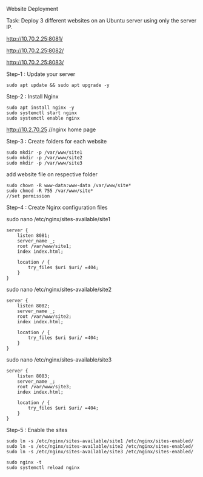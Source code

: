 Website Deployment  

Task:  Deploy 3 different websites on an Ubuntu server using only the server IP.  

http://10.70.2.25:8081/  

http://10.70.2.25:8082/  

http://10.70.2.25:8083/  



Step-1 : Update your server  
```
sudo apt update && sudo apt upgrade -y
```
Step-2 : Install Nginx  
```
sudo apt install nginx -y  
sudo systemctl start nginx
sudo systemctl enable nginx
```
http://10.2.70.25        //nginx home page

Step-3 : Create folders for each website
```
sudo mkdir -p /var/www/site1
sudo mkdir -p /var/www/site2
sudo mkdir -p /var/www/site3
```
add website file on respective folder 
```
sudo chown -R www-data:www-data /var/www/site*
sudo chmod -R 755 /var/www/site*                                                     //set permission
```
Step-4 : Create Nginx configuration files

sudo nano /etc/nginx/sites-available/site1
```
server {
    listen 8081;
    server_name _;
    root /var/www/site1;
    index index.html;

    location / {
        try_files $uri $uri/ =404;
    }
}
```
sudo nano /etc/nginx/sites-available/site2  
```
server {
    listen 8082;
    server_name _;
    root /var/www/site2;
    index index.html;

    location / {
        try_files $uri $uri/ =404;
    }
}
```

sudo nano /etc/nginx/sites-available/site3

```
server {
    listen 8083;
    server_name _;
    root /var/www/site3;
    index index.html;

    location / {
        try_files $uri $uri/ =404;
    }
}
```
Step-5 :
Enable the sites
```
sudo ln -s /etc/nginx/sites-available/site1 /etc/nginx/sites-enabled/
sudo ln -s /etc/nginx/sites-available/site2 /etc/nginx/sites-enabled/
sudo ln -s /etc/nginx/sites-available/site3 /etc/nginx/sites-enabled/
```
```
sudo nginx -t
sudo systemctl reload nginx
```

